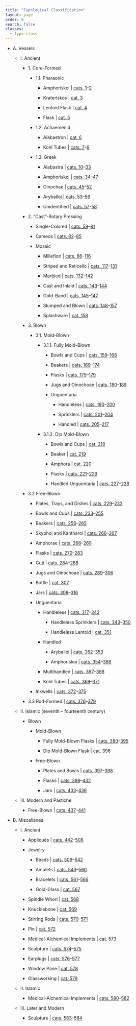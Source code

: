 ```yaml
---
title: "Typological Classification"
layout: page
order: 9
search: false
classes: 
  - typo-class
---
```


- A. Vessels 

    - I. Ancient

        - 1\. Core-Formed

            - 1.1. Pharaonic

                - Amphoriskoi | [cats. 1](/catalogue/cat-1/)–[2](/catalogue/cat-2/)

                - Krateriskos | [cat. 3](/catalogue/cat-3/)

                - Lentoid Flask | [cat. 4](/catalogue/cat-4/)

                - Flask | [cat. 5](/catalogue/cat-5/)

            - 1.2. Achaemenid

                - Alabastron | [cat. 6](/catalogue/cat-6/)

                - Kohl Tubes | [cats. 7](/catalogue/cat-7/)–[9](/catalogue/cat-9/)

            - 1.3. Greek 

                - Alabastra | [cats. 10](/catalogue/cat-10/)–[33](/catalogue/cat-33/)

                - Amphoriskoi | [cats. 34](/catalogue/cat-34/)–[47](/catalogue/cat-47/)

                - Oinochae | [cats. 45](/catalogue/cat-45/)–[52](/catalogue/cat-52/)

                - Aryballoi | [cats. 53](/catalogue/cat-53/)–[56](/catalogue/cat-56/)

                - Unidentified | [cats. 57](/catalogue/cat-57)-[58](/catalogue/cat-58/) 

        - 2\. “Cast”-Rotary Pressing

            - Single-Colored | [cats. 59](/catalogue/cat-59/)–[81](/catalogue/cat-81/)

            - Cameos | [cats. 82](/catalogue/cat-82)–[85](/catalogue/cat-85/)

            - Mosaic

                - Millefiori | [cats. 86](/catalogue/cat-86)–[116](/catalogue/cat-116/)

                - Striped and Reticello | [cats. 117](/catalogue/cat-117/)–[131](/catalogue/cat-131/)

                - Marbled | [cats. 132](/catalogue/cat-132/)–[142](/catalogue/cat-142/)

                - Cast and Inlaid | [cats. 143](/catalogue/cat-143/)–[144](/catalogue/cat-144/)

                - Gold-Band | [cats. 145](/catalogue/cat-145/)–[147](/catalogue/cat-147/)

                - Slumped and Blown | [cats. 148](/catalogue/cat-148/)–[157](/catalogue/cat-157/)

                - Splashware | [cat. 158](/catalogue/cat-158/)

        - 3\. Blown

            - 3.1. Mold-Blown

                - 3.1.1. Fully Mold-Blown

                    - Bowls and Cups | [cats. 159](/catalogue/cat-159/)–[168](/catalogue/cat-168/)

                    - Beakers | [cats. 169](/catalogue/cat-169)–[174](/catalogue/cat-174/)

                    - Flasks | [cats. 175](/catalogue/cat-175/)–[179](/catalogue/cat-179/)

                    - Jugs and Oinochoae | [cats. 180](/catalogue/cat-180/)–[189](/catalogue/cat-189/)

                    - Unguentaria

                        - Handleless | [cats. 190](/catalogue/cat-190/)–[200](/catalogue/cat-200/)

                        - Sprinklers | [cats. 201](/catalogue/cat-201/)–[204](/catalogue/cat-204/)

                        - Handled | [cats. 205](/catalogue/cat-205/)–[217](/catalogue/cat-217/)

                - 3.1.2. Dip Mold-Blown

                    - Bowls and Cups | [cat. 218](/catalogue/cat-218/)

                    - Beaker | [cat. 219](/catalogue/cat-219/)

                    - Amphora | [cat. 220](/catalogue/cat-220/)

                    - Flasks | [cats. 221](/catalogue/cat-221/)–[226](/catalogue/cat-226/)

                    - Handled Unguentaria | [cats. 227](/catalogue/cat-227/)–[228](/catalogue/cat-228/)

        - 3.2 Free-Blown

            - Plates, Trays, and Dishes | [cats. 229](/catalogue/cat-229/)–[232](/catalogue/cat-232/)

            - Bowls and Cups | [cats. 233](/catalogue/cat-233/)–[255](/catalogue/cat-255/)

            - Beakers | [cats. 256](/catalogue/cat-256/)–[265](/catalogue/cat-265/)

            - Skyphoi and Kantharoi | [cats. 266](/catalogue/cat-266/)–[267](/catalogue/cat-267/)

            - Amphorae | [cats. 268](/catalogue/cat-268/)–[269](/catalogue/cat-269/)

            - Flasks | [cats. 270](/catalogue/cat-270/)–[283](/catalogue/cat-283/)

            - Guti | [cats. 284](/catalogue/cat-284/)–[288](/catalogue/cat-288/)

            - Jugs and Oinochoae | [cats. 289](/catalogue/cat-289/)–[306](/catalogue/cat-306/)

            - Bottle | [cat. 307](/catalogue/cat-307/)

            - Jars | [cats. 308](/catalogue/cat-308/)–[316](/catalogue/cat-316/)

            - Unguentaria

                - Handleless | [cats. 317](/catalogue/cat-317/)–[342](/catalogue/cat-342/)

                    - Handleless Sprinklers | [cats. 343](/catalogue/cat-343/)–[350](/catalogue/cat-350/)

                    - Handleless Lentoid | [cat. 351](/catalogue/cat-351/)

                - Handled

                    - Aryballoi | [cats. 352](/catalogue/cat-352/)–[353](/catalogue/cat-353/)

                    - Amphoriskoi | [cats. 354](/catalogue/cat-354/)–[366](/catalogue/cat-366/)

                - Multihandled | [cats. 367](/catalogue/cat-367/)–[368](/catalogue/cat-368/)

                - Kohl Tubes | [cats. 369](/catalogue/cat-369/)–[371](/catalogue/cat-371/)

            - Inkwells | [cats. 372](/catalogue/cat-372/)–[375](/catalogue/cat-375/)

        - 3.3 Rod-Formed | [cats. 376](/catalogue/cat-376/)–[379](/catalogue/cat-379/)

    - II. Islamic (seventh – fourteenth century)

        - Blown

            - Mold-Blown

                - Fully Mold-Blown Flasks | [cats. 380](/catalogue/cat-380/)–[395](/catalogue/cat-395/)

                - Dip Mold-Blown Flask | [cat. 396](/catalogue/cat-396/)

            - Free-Blown

                - Plates and Bowls | [cats. 397](/catalogue/cat-397/)–[398](/catalogue/cat-398/)

                - Flasks | [cats. 399](/catalogue/cat-399/)–[432](/catalogue/cat-432/)

                - Jars | [cats. 433](/catalogue/cat-433/)–[436](/catalogue/cat-436/)

    - III. Modern and Pastiche

        - Free-Blown | [cats. 437](/catalogue/cat-437/)–[441](/catalogue/cat-441/)

- B. Miscellanea

    - I. Ancient

        - Appliqués | [cats. 442](/catalogue/cat-442/)–[508](/catalogue/cat-508/)

        - Jewelry

            - Beads | [cats. 509](/catalogue/cat-509/)–[542](/catalogue/cat-542/)

            - Amulets | [cats. 543](/catalogue/cat-543/)–[560](/catalogue/cat-560/)

            - Bracelets | [cats. 561](/catalogue/cat-561/)–[566](/catalogue/cat-566/)

            - Gold-Glass | [cat. 567](/catalogue/cat-567/)

        - Spindle Whorl | [cat. 568](/catalogue/cat-568/)

        - Knucklebone | [cat. 569](/catalogue/cat-569/)

        - Stirring Rods | [cats. 570](/catalogue/cat-570/)–[571](/catalogue/cat-571/)

        - Pin | [cat. 572](/catalogue/cat-572/)

        - Medical-Alchemical Implements | [cat. 573](/catalogue/cat-573/)

        - Sculpture | [cats. 574](/catalogue/cat-574/)–[575](/catalogue/cat-575/)

        -  Earplugs | [cats. 576](/catalogue/cat-576/)–[577](/catalogue/cat-577/)

        - Window Pane | [cat. 578](/catalogue/cat-578/)

        - Glassworking | [cat. 579](/catalogue/cat-579/)  

    - II. Islamic

        - Medical-Alchemical Implements | [cats. 580](/catalogue/cat-580/)–[582](/catalogue/cat-582/)

    - III. Later and Modern

        - Sculpture | [cats. 583](/catalogue/cat-583/)–[584](/catalogue/cat-584/)
